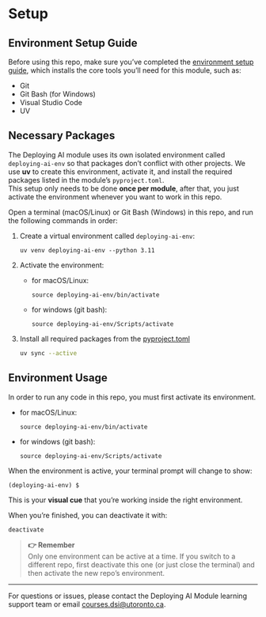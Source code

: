 # Setup
## Environment Setup Guide
Before using this repo, make sure you’ve completed the [environment setup guide](https://github.com/UofT-DSI/onboarding/blob/main/environment_setup/README.md), which installs the core tools you’ll need for this module, such as:

- Git  
- Git Bash (for Windows)  
- Visual Studio Code
- UV

## Necessary Packages
The Deploying AI module uses its own isolated environment called `deploying-ai-env` so that packages don’t conflict with other projects. 
We use **uv** to create this environment, activate it, and install the required packages listed in the module’s `pyproject.toml`.  
This setup only needs to be done **once per module**, after that, you just activate the environment whenever you want to work in this repo.  

Open a terminal (macOS/Linux) or Git Bash (Windows) in this repo, and run the following commands in order:

1. Create a virtual environment called `deploying-ai-env`:
    ```
    uv venv deploying-ai-env --python 3.11
    ```

2. Activate the environment:
    - for macOS/Linux:
        ```
        source deploying-ai-env/bin/activate
        ```
        
    - for windows (git bash):    
        ```
        source deploying-ai-env/Scripts/activate
        ```

3. Install all required packages from the [pyproject.toml](./pyproject.toml)
    ```bash
    uv sync --active
    ```

## Environment Usage
In order to run any code in this repo, you must first activate its environment.
- for macOS/Linux:
    ```
    source deploying-ai-env/bin/activate
    ```
    
- for windows (git bash):    
    ```
    source deploying-ai-env/Scripts/activate
    ```

When the environment is active, your terminal prompt will change to show:  
```
(deploying-ai-env) $
```
This is your **visual cue** that you’re working inside the right environment.  

When you’re finished, you can deactivate it with:  
```bash
deactivate
```

> **👉 Remember**   
> Only one environment can be active at a time. If you switch to a different repo, first deactivate this one (or just close the terminal) and then activate the new repo’s environment.

---

For questions or issues, please contact the Deploying AI Module learning support team or email courses.dsi@utoronto.ca.